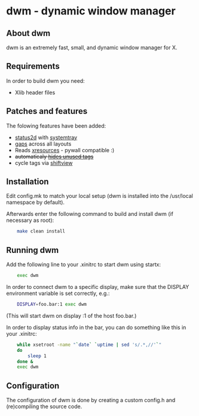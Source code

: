 # dwm - dynamic window manager

## About dwm

dwm is an extremely fast, small, and dynamic window manager for X.

## Requirements


In order to build dwm you need:

-   Xlib header files

## Patches and features
The folowing features have been added:

-   [status2d](https://dwm.suckless.org/patches/status2d/) with [systemtray](https://dwm.suckless.org/patches/systray/)
-   [gaps](https://dwm.suckless.org/patches/vanitygaps/) across all layouts
-   Reads [xresources](https://dwm.suckless.org/patches/xrdb/) - pywall compatible :)
-   ~~automaticaly [hides unused tags](https://dwm.suckless.org/patches/hide_vacant_tags/)~~
-   cycle tags via [shiftview](https://lists.suckless.org/dev/1104/7590.html)

## Installation

Edit config.mk to match your local setup (dwm is installed into the /usr/local namespace by default).

Afterwards enter the following command to build and install dwm (if necessary as root):

``` sh
    make clean install
```

## Running dwm

Add the following line to your .xinitrc to start dwm using startx:

``` sh
    exec dwm
```

In order to connect dwm to a specific display, make sure that
the DISPLAY environment variable is set correctly, e.g.:

``` sh
    DISPLAY=foo.bar:1 exec dwm
```

(This will start dwm on display :1 of the host foo.bar.)

In order to display status info in the bar, you can do something
like this in your .xinitrc:

``` sh
    while xsetroot -name "`date` `uptime | sed 's/.*,//'`"
    do
        sleep 1
    done &
    exec dwm
```

## Configuration

The configuration of dwm is done by creating a custom config.h and (re)compiling the source code.

